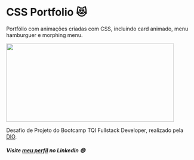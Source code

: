 # CSS Portfolio 😻
Portfólio com animações criadas com CSS, incluindo card animado, menu hamburguer e morphing menu.

<img src="MyPortfolio.gif" height="210" width="449">

Desafio de Projeto do Bootcamp TQI Fullstack Developer, realizado pela [DIO](https://www.dio.me/).

##### Visite [meu perfil](https://www.linkedin.com/in/luisafolharini/) no LinkedIn ​:smile: